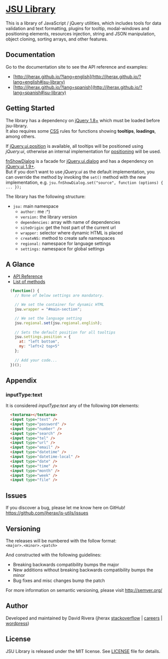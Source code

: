 [JSU Library][jsu-library]
========

This is a library of JavaScript / jQuery utilities, which includes tools for data validation and text formatting, plugins for tooltip, modal-windows and positioning elements, resources injection, string and JSON manipulation, object cloning, sorting arrays, and other features.

Documentation
-------------
Go to the documentation site to see the API reference and examples:<br>
  - [http://jherax.github.io/?lang=english](http://jherax.github.io/?lang=english#jsu-library)
  - [http://jherax.github.io/?lang=spanish](http://jherax.github.io/?lang=spanish#jsu-library)

Getting Started
---------------
The library has a dependency on [jQuery 1.8+][jQuery.js] which must be loaded before jsu-library.<br>
It also requires some [CSS][jherax.css] rules for functions showing **tooltips**, **loadings**, among others.

If [jQuery.ui.position](http://api.jqueryui.com/position/) is available, all tooltips will be positioned using *jQuery.ui*, otherwise an internal implementation for [positioning](#jqueryposition-options) will be used.

[fnShowDialog](http://jherax.github.io/#fnshowdialog-options) is a facade for [jQuery.ui.dialog](https://jqueryui.com/dialog/) and has a dependency on [jQuery.ui 1.9+][jQuery.ui].<br>
But if you don't want to use *jQuery.ui* as the default implementation, you can override the method by invoking the `set()` method with the new implementation, e.g. <nobr>`jsu.fnShowDialog.set("source", function (options) { ... });`</nobr>

The library has the following structure:
- `jsu:` main namespace
  - `author:` me :^)
  - `version:` the library version
  - `dependencies:` array with name of dependencies
  - `siteOrigin`: get the host part of the current url
  - `wrapper:` selector where dynamic HTML is placed
  - `createNS:` method to create safe namespaces
  - `regional:` namespace for language settings
  - `settings:` namespace for global settings

A Glance
--------
* [API Reference](http://jherax.github.io/#api-reference)
* [List of methods](http://jherax.github.io/#list-of-methods)

```javascript
  (function() {
    // None of below settings are mandatory.

    // We set the container for dynamic HTML
    jsu.wrapper = "#main-section";

    // We set the language setting
    jsu.regional.set(jsu.regional.english);
    
    // Sets the default position for all tooltips
    jsu.settings.position = {
      at: "left bottom",
      my: "left+2 top+5"
    };
    
    // Add your code...
  })();
```

Appendix
--------
### inputType:text
It is considered *inputType:text* any of the following `DOM` elements:
```html
  <textarea></textarea>
  <input type="text" />
  <input type="password" />
  <input type="number" />
  <input type="search" />
  <input type="tel" />
  <input type="url" />
  <input type="email" />
  <input type="datetime" />
  <input type="datetime-local" />
  <input type="date" />
  <input type="time" />
  <input type="month" />
  <input type="week" />
  <input type="file" />
```

Issues
------
If you discover a bug, please let me know here on GitHub!<br>
https://github.com/jherax/js-utils/issues

Versioning
----------
The releases will be numbered with the follow format:<br>
`<major>.<minor>.<patch>`

And constructed with the following guidelines:

* Breaking backwards compatibility bumps the major
* New additions without breaking backwards compatibility bumps the minor
* Bug fixes and misc changes bump the patch

For more information on semantic versioning, please visit http://semver.org/

Author
------
Developed and maintained by David Rivera (jherax [stackoverflow](http://stackoverflow.com/users/2247494/jherax) | [careers](http://careers.stackoverflow.com/jherax) | [wordpress](https://jherax.wordpress.com/))

License
-------
JSU Library is released under the MIT license. See [LICENSE](https://raw.githubusercontent.com/jherax/js-utils/master/LICENSE) file for details.

<!-- links -->
[jsu-library]: http://jherax.github.io/
[jQuery.js]: http://code.jquery.com/
[jQuery.ui]: http://ajax.googleapis.com/ajax/libs/jqueryui/1.9.2/jquery-ui.min.js
[category.text]: #categorytext
[jherax.css]: https://github.com/jherax/js-utils/tree/master/assets/css/jherax.css
[jherax.js]: https://github.com/jherax/js-utils/tree/master/assets/js/jherax.js

